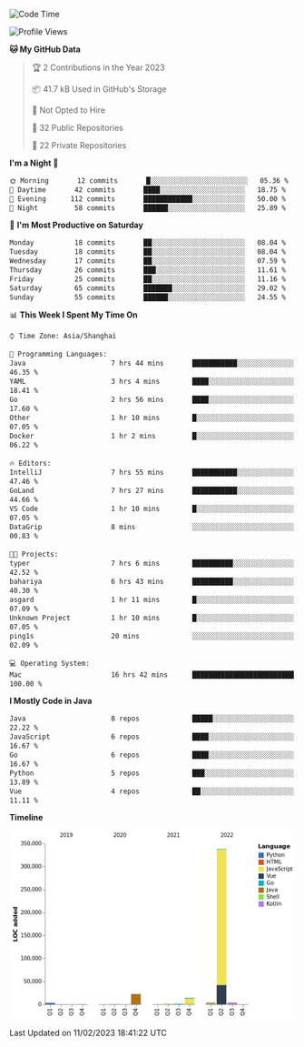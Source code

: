 <!--START_SECTION:waka-->
![Code Time](http://img.shields.io/badge/Code%20Time-1%2C573%20hrs%201%20min-blue)

![Profile Views](http://img.shields.io/badge/Profile%20Views-1-blue)

**🐱 My GitHub Data** 

> 🏆 2 Contributions in the Year 2023
 > 
> 📦 41.7 kB Used in GitHub's Storage 
 > 
> 🚫 Not Opted to Hire
 > 
> 📜 32 Public Repositories 
 > 
> 🔑 22 Private Repositories  
 > 
**I'm a Night 🦉** 

```text
🌞 Morning       12 commits       █░░░░░░░░░░░░░░░░░░░░░░░░   05.36 % 
🌆 Daytime       42 commits       ████░░░░░░░░░░░░░░░░░░░░░   18.75 % 
🌃 Evening      112 commits       ████████████░░░░░░░░░░░░░   50.00 % 
🌙 Night         58 commits       ██████░░░░░░░░░░░░░░░░░░░   25.89 % 

```
📅 **I'm Most Productive on Saturday** 

```text
Monday          18 commits       ██░░░░░░░░░░░░░░░░░░░░░░░   08.04 % 
Tuesday         18 commits       ██░░░░░░░░░░░░░░░░░░░░░░░   08.04 % 
Wednesday       17 commits       ██░░░░░░░░░░░░░░░░░░░░░░░   07.59 % 
Thursday        26 commits       ███░░░░░░░░░░░░░░░░░░░░░░   11.61 % 
Friday          25 commits       ██░░░░░░░░░░░░░░░░░░░░░░░   11.16 % 
Saturday        65 commits       ███████░░░░░░░░░░░░░░░░░░   29.02 % 
Sunday          55 commits       ██████░░░░░░░░░░░░░░░░░░░   24.55 % 

```


📊 **This Week I Spent My Time On** 

```text
⌚︎ Time Zone: Asia/Shanghai

💬 Programming Languages: 
Java                     7 hrs 44 mins       ███████████░░░░░░░░░░░░░░   46.35 % 
YAML                     3 hrs 4 mins        ████░░░░░░░░░░░░░░░░░░░░░   18.41 % 
Go                       2 hrs 56 mins       ████░░░░░░░░░░░░░░░░░░░░░   17.60 % 
Other                    1 hr 10 mins        █░░░░░░░░░░░░░░░░░░░░░░░░   07.05 % 
Docker                   1 hr 2 mins         █░░░░░░░░░░░░░░░░░░░░░░░░   06.22 % 

🔥 Editors: 
IntelliJ                 7 hrs 55 mins       ███████████░░░░░░░░░░░░░░   47.46 % 
GoLand                   7 hrs 27 mins       ███████████░░░░░░░░░░░░░░   44.66 % 
VS Code                  1 hr 10 mins        █░░░░░░░░░░░░░░░░░░░░░░░░   07.05 % 
DataGrip                 8 mins              ░░░░░░░░░░░░░░░░░░░░░░░░░   00.83 % 

🐱‍💻 Projects: 
typer                    7 hrs 6 mins        ██████████░░░░░░░░░░░░░░░   42.52 % 
bahariya                 6 hrs 43 mins       ██████████░░░░░░░░░░░░░░░   40.30 % 
asgard                   1 hr 11 mins        █░░░░░░░░░░░░░░░░░░░░░░░░   07.09 % 
Unknown Project          1 hr 10 mins        █░░░░░░░░░░░░░░░░░░░░░░░░   07.05 % 
ping1s                   20 mins             ░░░░░░░░░░░░░░░░░░░░░░░░░   02.09 % 

💻 Operating System: 
Mac                      16 hrs 42 mins      █████████████████████████   100.00 % 

```

**I Mostly Code in Java** 

```text
Java                     8 repos             █████░░░░░░░░░░░░░░░░░░░░   22.22 % 
JavaScript               6 repos             ████░░░░░░░░░░░░░░░░░░░░░   16.67 % 
Go                       6 repos             ████░░░░░░░░░░░░░░░░░░░░░   16.67 % 
Python                   5 repos             ███░░░░░░░░░░░░░░░░░░░░░░   13.89 % 
Vue                      4 repos             ██░░░░░░░░░░░░░░░░░░░░░░░   11.11 % 

```


**Timeline**

![Chart not found](https://raw.githubusercontent.com/youtiaoguagua/youtiaoguagua/master/charts/bar_graph.png) 


 Last Updated on 11/02/2023 18:41:22 UTC
<!--END_SECTION:waka-->